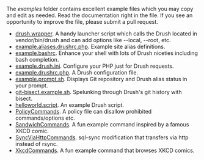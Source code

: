 The _examples_ folder contains excellent example files which you may copy and edit as needed. Read the documentation right in the file. If you see an opportunity to improve the file, please submit a pull request.

* [drush.wrapper](https://raw.githubusercontent.com/drush-ops/drush/master/examples/drush.wrapper). A handy launcher script which calls the Drush located in vendor/bin/drush and can add options like --local, --root, etc.
* [example.aliases.drushrc.php](https://raw.githubusercontent.com/drush-ops/drush/master/examples/example.aliases.drushrc.php). Example site alias definitions.
* [example.bashrc](https://raw.githubusercontent.com/drush-ops/drush/master/examples/example.bashrc). Enhance your shell with lots of Drush niceties including bash completion.
* [example.drush.ini](https://raw.githubusercontent.com/drush-ops/drush/master/examples/example.drush.ini). Configure your PHP just for Drush requests.
* [example.drushrc.php](https://raw.githubusercontent.com/drush-ops/drush/master/examples/example.drushrc.php). A Drush configuration file. 
* [example.prompt.sh](https://raw.githubusercontent.com/drush-ops/drush/master/examples/example.prompt.sh). Displays Git repository and Drush alias status in your prompt.
* [git-bisect.example.sh](https://raw.githubusercontent.com/drush-ops/drush/master/examples/git-bisect.example.sh). Spelunking through Drush's git history with bisect.
* [helloworld.script](https://raw.githubusercontent.com/drush-ops/drush/master/examples/helloworld.script). An example Drush script. 
* [PolicyCommands](https://raw.githubusercontent.com/drush-ops/drush/master/examples/Commands/PolicyCommands.php). A policy file can disallow prohibited commands/options etc.
* [SandwichCommands](https://raw.githubusercontent.com/drush-ops/drush/master/lib/Drush/examples/Commands/SandwichCommands.php). A fun example command inspired by a famous XKCD comic.
* [SyncViaHttpCommands](https://raw.githubusercontent.com/drush-ops/drush/master/examples/Commands/SyncViaHttpCommands.php). sql-sync modification that transfers via http instead of rsync. 
* [XkcdCommands](https://raw.githubusercontent.com/drush-ops/drush/master/examples/Commands/XkcdCommands.php). A fun example command that browses XKCD comics.  
